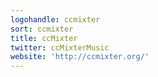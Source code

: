 ```yaml
---
logohandle: ccmixter
sort: ccmixter
title: ccMixter
twitter: ccMixterMusic
website: 'http://ccmixter.org/'
---
```

